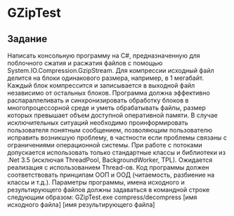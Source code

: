 # GZipTest
## Задание
Написать консольную программу на C#, предназначенную для поблочного сжатия и
расжатия файлов с помощью System.IO.Compression.GzipStream.
Для компрессии исходный файл делится на блоки одинакового размера, например, в 1
мегабайт. Каждый блок компрессится и записывается в выходной файл независимо от
остальных блоков.
Программа должна эффективно распараллеливать и синхронизировать обработку блоков
в многопроцессорной среде и уметь обрабатывать файлы, размер которых превышает
объем доступной оперативной памяти.
В случае исключительных ситуаций необходимо проинформировать пользователя
понятным сообщением, позволяющим пользователю исправить возникшую проблему, в
частности если проблемы связаны с ограничениями операционной системы.
При работе с потоками допускается использовать только стандартные классы и
библиотеки из .Net 3.5 (исключая ThreadPool, BackgroundWorker, TPL). Ожидается
реализация с использованием Thread-ов.
Код программы должен соответствовать принципам ООП и ООД (читаемость, разбиение
на классы и т.д.).
Параметры программы, имена исходного и результирующего файлов должны задаваться
в командной строке следующим образом:
GZipTest.exe compress/decompress [имя исходного файла] [имя результирующего файла]
